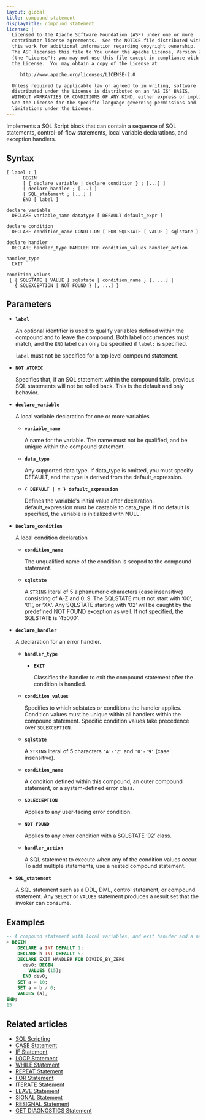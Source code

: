 ```yaml
---
layout: global
title: compound statement
displayTitle: compound statement
license: |
  Licensed to the Apache Software Foundation (ASF) under one or more
  contributor license agreements.  See the NOTICE file distributed with
  this work for additional information regarding copyright ownership.
  The ASF licenses this file to You under the Apache License, Version 2.0
  (the "License"); you may not use this file except in compliance with
  the License.  You may obtain a copy of the License at

     http://www.apache.org/licenses/LICENSE-2.0

  Unless required by applicable law or agreed to in writing, software
  distributed under the License is distributed on an "AS IS" BASIS,
  WITHOUT WARRANTIES OR CONDITIONS OF ANY KIND, either express or implied.
  See the License for the specific language governing permissions and
  limitations under the License.
---
```


Implements a SQL Script block that can contain a sequence of SQL statements, control-of-flow statements, local variable declarations, and exception handlers.

## Syntax

```
[ label : ]
      BEGIN
      [ { declare_variable | declare_condition } ; [...] ]
      [ declare_handler ; [...] ]
      [ SQL_statement ; [...] ]
      END [ label ]

declare_variable
  DECLARE variable_name datatype [ DEFAULT default_expr ]

declare_condition
  DECLARE condition_name CONDITION [ FOR SQLSTATE [ VALUE ] sqlstate ]

declare_handler
  DECLARE handler_type HANDLER FOR condition_values handler_action

handler_type
  EXIT

condition_values
 { { SQLSTATE [ VALUE ] sqlstate | condition_name } [, ...] |
   { SQLEXCEPTION | NOT FOUND } [, ...] }
```

## Parameters

- **`label`**

  An optional identifier is used to qualify variables defined within the compound and to leave the compound.
  Both label occurrences must match, and the `END` label can only be specified if `label:` is specified.

  `label` must not be specified for a top level compound statement.

- **`NOT ATOMIC`**

  Specifies that, if an SQL statement within the compound fails, previous SQL statements will not be rolled back.
  This is the default and only behavior.

- **`declare_variable`**

  A local variable declaration for one or more variables

  - **`variable_name`**

    A name for the variable.
    The name must not be qualified, and be unique within the compound statement.

  - **`data_type`**

    Any supported data type. If data_type is omitted, you must specify DEFAULT, and the type is derived from the default_expression.

  - **`{ DEFAULT | = } default_expression`**

    Defines the variable's initial value after declaration. default_expression must be castable to data_type. If no default is specified, the variable is initialized with NULL.

- **`Declare_condition`**

  A local condition declaration

  - **`condition_name`**

    The unqualified name of the condition is scoped to the compound statement.

  - **`sqlstate`**

    A `STRING` literal of 5 alphanumeric characters (case insensitive) consisting of A-Z and 0..9. The SQLSTATE must not start with ‘00’, ‘01’, or ‘XX’. Any SQLSTATE starting with ‘02’ will be caught by the predefined NOT FOUND exception as well. If not specified, the SQLSTATE is ‘45000’.

- **`declare_handler`**

  A declaration for an error handler.

  - **`handler_type`**

    - **`EXIT`**

      Classifies the handler to exit the compound statement after the condition is handled.

  - **`condition_values`**

    Specifies to which sqlstates or conditions the handler applies.
    Condition values must be unique within all handlers within the compound statement.
    Specific condition values take precedence over `SQLEXCEPTION`.

  - **`sqlstate`**

    A `STRING` literal of 5 characters `'A'-'Z'` and `'0'-'9'` (case insensitive).

  - **`condition_name`**

    A condition defined within this compound, an outer compound statement, or a system-defined error class.

  - **`SQLEXCEPTION`**

    Applies to any user-facing error condition.

  - **`NOT FOUND`**

    Applies to any error condition with a SQLSTATE ‘02’ class.

  - **`handler_action`**

    A SQL statement to execute when any of the condition values occur.
    To add multiple statements, use a nested compound statement.

- **`SQL_statement`**

  A SQL statement such as a DDL, DML, control statement, or compound statement.
  Any `SELECT` or `VALUES` statement produces a result set that the invoker can consume.

## Examples

```SQL
-- A compound statement with local variables, and exit hanlder and a nested compound.
> BEGIN
    DECLARE a INT DEFAULT 1;
    DECLARE b INT DEFAULT 5;
    DECLARE EXIT HANDLER FOR DIVIDE_BY_ZERO
      div0: BEGIN
        VALUES (15);
      END div0;
    SET a = 10;
    SET a = b / 0;
    VALUES (a);
END;
15
```

## Related articles

- [SQL Scripting](../sql-ref-scripting.html)
- [CASE Statement](../control-flow/case-stmt.html)
- [IF Statement](../control-flow/if-stmt.html)
- [LOOP Statement](../control-flow/loop-stmt.html)
- [WHILE Statement](../control-flow/while-stmt.html)
- [REPEAT Statement](../control-flow/repeat-stmt.html)
- [FOR Statement](../control-flow/for-stmt.html)
- [ITERATE Statement](../control-flow/iterate-stmt.html)
- [LEAVE Statement](../control-flow/leave-stmt.html)
- [SIGNAL Statement](../control-flow/signal-stmt.html)
- [RESIGNAL Statement](../control-flow/resignal-stmt.html)
- [GET DIAGNOSTICS Statement](../control-flow/get-diagnostics-stmt.html)
